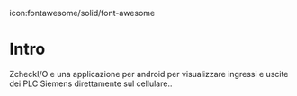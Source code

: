 icon:fontawesome/solid/font-awesome
# Intro

 ZcheckI/O e una applicazione per android per visualizzare ingressi e uscite dei PLC Siemens direttamente sul cellulare..

